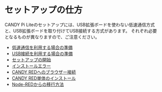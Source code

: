 # セットアップの仕方

CANDY Pi Liteのセットアップには、USB拡張ボードを使わない低速通信方式と、USB拡張ボードを取り付けてUSB接続する方式があります。
それぞれ必要となるものが異なりますので、ご注意ください。

* [低速通信を利用する場合の準備](uart.md)
* [USB接続を利用する場合の準備](usb.md)
* [セットアップの開始](terminal.md)
* [インストールエラー](installation-errors.md)
* [CANDY REDへのブラウザー接続](bworsing-candy-red.md)
* [CANDY RED単体のインストール](candy-red.md)
* [Node-REDからの移行方法](node-red-migration.md)
